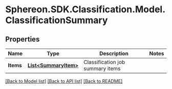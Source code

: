 # Sphereon.SDK.Classification.Model.ClassificationSummary
## Properties

Name | Type | Description | Notes
------------ | ------------- | ------------- | -------------
**Items** | [**List&lt;SummaryItem&gt;**](SummaryItem.md) | Classification job summary items | 

[[Back to Model list]](../README.md#documentation-for-models) [[Back to API list]](../README.md#documentation-for-api-endpoints) [[Back to README]](../README.md)


